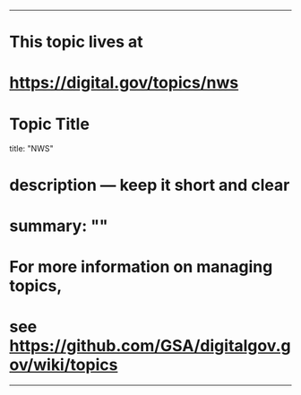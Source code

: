 
---
# This topic lives at
# https://digital.gov/topics/nws

# Topic Title
title: "NWS"

# description — keep it short and clear
# summary: ""


# For more information on managing topics,
# see https://github.com/GSA/digitalgov.gov/wiki/topics
---